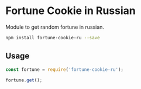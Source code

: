 # Fortune Cookie in Russian

Module to get random fortune in russian.

```bash
npm install fortune-cookie-ru --save
```

## Usage

```js
const fortune = require('fortune-cookie-ru');

fortune.get();
```

